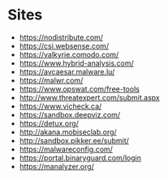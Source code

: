 Sites
=====
* https://nodistribute.com/
* https://csi.websense.com/
* https://valkyrie.comodo.com/
* https://www.hybrid-analysis.com/
* https://avcaesar.malware.lu/
* https://malwr.com/
* https://www.opswat.com/free-tools
* http://www.threatexpert.com/submit.aspx
* https://www.vicheck.ca/
* https://sandbox.deepviz.com/
* https://detux.org/
* http://akana.mobiseclab.org/
* http://sandbox.pikker.ee/submit/
* https://malwareconfig.com/
* https://portal.binaryguard.com/login
* https://manalyzer.org/
